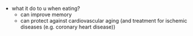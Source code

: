   * what it do to u when eating?
    * can improve memory
    * can protect against cardiovascular aging (and treatment for ischemic diseases (e.g. coronary heart disease))